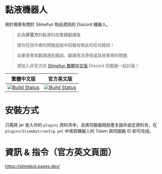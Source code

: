 # 黏液機器人
用於檢索有關於 Slimefun 物品資訊的 Discord 機器人。

> 此為**非官方**的黏液科技繁體翻譯版
>
> 請勿在該作者的問題追蹤中回報有關此的任何錯誤！
>
> 如果使用本翻譯遇到錯誤、翻譯用法奇怪或其他等等的問題
>
> 請加入非官方的 [Slimefun 繁體中文版][TraditionalChinese-DiscordLink] Discord 伺服器一起討論！

| 繁體中文版 | 官方英文版 |
| -------- | -------- |
| [![Build Status][TraditionalChinese-Badge]][TraditionalChinese-Link] | [![Build Status][Official-Badge]][Official-Link] |

[TraditionalChinese-Badge]: https://xMikux.github.io/builds/SlimeTraditionalTranslation/SlimeBot/master/badge.svg
[TraditionalChinese-Link]: https://xMikux.github.io/builds/SlimeTraditionalTranslation/SlimeBot/master
[TraditionalChinese-DiscordLink]: https://discord.gg/GF4CwjFXT9
[Official-Badge]: https://thebusybiscuit.github.io/builds/TheSilentPro/SlimeBot/master/badge.svg
[Official-Link]: https://thebusybiscuit.github.io/builds/TheSilentPro/SlimeBot/master

# 安裝方式
只需將 jar 放入你的 ``plugins`` 資料夾中，並將伺服器開啟產生插件設定資料夾，在 ``plugins/Slimebot/config.yml`` 中填寫機器人的 Token 與伺服器 ID 即可完成。

# 資訊 & 指令（官方英文頁面）
https://slimebot.pages.dev/
